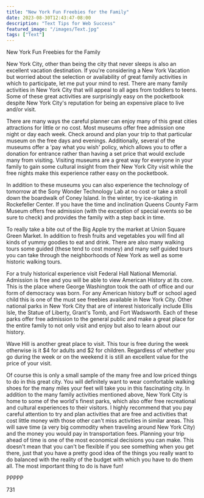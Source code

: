 ```yaml
---
title: "New York Fun Freebies for the Family"
date: 2023-08-30T12:43:47-08:00
description: "Text Tips for Web Success"
featured_image: "/images/Text.jpg"
tags: ["Text"]
---
```


New York Fun Freebies for the Family

New York City, other than being the city that never sleeps is also an excellent vacation destination. If you're considering a New York Vacation but worried about the selection or availability of great family activities in which to participate, let me put your mind to rest. There are many family activities in New York City that will appeal to all ages from toddlers to teens. Some of these great activities are surprisingly easy on the pocketbook despite New York City's reputation for being an expensive place to live and/or visit.

There are many ways the careful planner can enjoy many of this great cities attractions for little or no cost. Most museums offer free admission one night or day each week. Check around and plan your trip to that particular museum on the free days and evenings. Additionally, several of the museums offer a 'pay what you wish' policy, which allows you to offer a donation for entrance rather than having a set price that would exclude many from visiting. Visiting museums are a great way for everyone in your family to gain some cultural insight from their New York City visit while the free nights make this experience rather easy on the pocketbook. 

In addition to these museums you can also experience the technology of tomorrow at the Sony Wonder Technology Lab at no cost or take a stroll down the boardwalk of Coney Island. In the winter, try ice-skating in Rockefeller Center. If you have the time and inclination Queens County Farm Museum offers free admission (with the exception of special events so be sure to check) and provides the family with a step back in time. 

To really take a bite out of the Big Apple try the market at Union Square Green Market. In addition to fresh fruits and vegetables you will find all kinds of yummy goodies to eat and drink. There are also many walking tours some guided (these tend to cost money) and many self guided tours you can take through the neighborhoods of New York as well as some historic walking tours. 

For a truly historical experience visit Federal Hall National Memorial. Admission is free and you will be able to view American History at its core. This is the place where George Washington took the oath of office and our form of democracy was born. For any American history buff or school aged child this is one of the must see freebies available in New York City. Other national parks in New York City that are of interest historically include Ellis Isle, the Statue of Liberty, Grant's Tomb, and Fort Wadsworth. Each of these parks offer free admission to the general public and make a great place for the entire family to not only visit and enjoy but also to learn about our history.

Wave Hill is another great place to visit. This tour is free during the week otherwise is it $4 for adults and $2 for children. Regardless of whether you go during the week or on the weekend it is still an excellent value for the price of your visit.

Of course this is only a small sample of the many free and low priced things to do in this great city. You will definitely want to wear comfortable walking shoes for the many miles your feet will take you in this fascinating city. In addition to the many family activities mentioned above, New York City is home to some of the world's finest parks, which also offer free recreational and cultural experiences to their visitors. 
I highly recommend that you pay careful attention to try and plan activities that are free and activities that cost little money with those other can't miss activities in similar areas. This will save time (a very big commodity when traveling around New York City) and the money you would pay in transportation fees. Planning your trip ahead of time is one of the most economical decisions you can make. This doesn't mean that you can't be flexible if you see something when you get there, just that you have a pretty good idea of the things you really want to do balanced with the reality of the budget with which you have to do them all. The most important thing to do is have fun!

PPPPP

731
